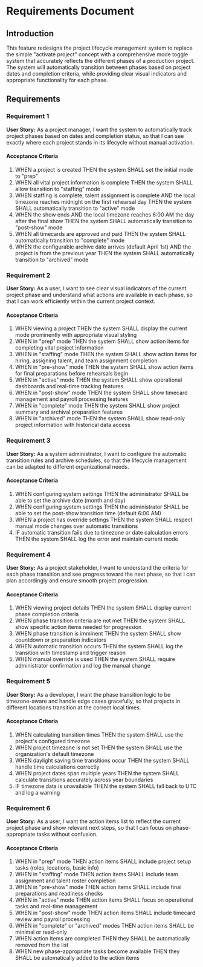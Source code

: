 # Requirements Document

## Introduction

This feature redesigns the project lifecycle management system to replace the simple "activate project" concept with a comprehensive mode toggle system that accurately reflects the different phases of a production project. The system will automatically transition between phases based on project dates and completion criteria, while providing clear visual indicators and appropriate functionality for each phase.

## Requirements

### Requirement 1

**User Story:** As a project manager, I want the system to automatically track project phases based on dates and completion status, so that I can see exactly where each project stands in its lifecycle without manual activation.

#### Acceptance Criteria

1. WHEN a project is created THEN the system SHALL set the initial mode to "prep"
2. WHEN all vital project information is complete THEN the system SHALL allow transition to "staffing" mode
3. WHEN staffing is complete, talent assignment is complete AND the local timezone reaches midnight on the first rehearsal day THEN the system SHALL automatically transition to "active" mode
4. WHEN the show ends AND the local timezone reaches 6:00 AM the day after the final show THEN the system SHALL automatically transition to "post-show" mode
5. WHEN all timecards are approved and paid THEN the system SHALL automatically transition to "complete" mode
6. WHEN the configurable archive date arrives (default April 1st) AND the project is from the previous year THEN the system SHALL automatically transition to "archived" mode

### Requirement 2

**User Story:** As a user, I want to see clear visual indicators of the current project phase and understand what actions are available in each phase, so that I can work efficiently within the current project context.

#### Acceptance Criteria

1. WHEN viewing a project THEN the system SHALL display the current mode prominently with appropriate visual styling
2. WHEN in "prep" mode THEN the system SHALL show action items for completing vital project information
3. WHEN in "staffing" mode THEN the system SHALL show action items for hiring, assigning talent, and team assignment completion
4. WHEN in "pre-show" mode THEN the system SHALL show action items for final preparations before rehearsals begin
5. WHEN in "active" mode THEN the system SHALL show operational dashboards and real-time tracking features
6. WHEN in "post-show" mode THEN the system SHALL show timecard management and payroll processing features
7. WHEN in "complete" mode THEN the system SHALL show project summary and archival preparation features
8. WHEN in "archived" mode THEN the system SHALL show read-only project information with historical data access

### Requirement 3

**User Story:** As a system administrator, I want to configure the automatic transition rules and archive schedules, so that the lifecycle management can be adapted to different organizational needs.

#### Acceptance Criteria

1. WHEN configuring system settings THEN the administrator SHALL be able to set the archive date (month and day)
2. WHEN configuring system settings THEN the administrator SHALL be able to set the post-show transition time (default 6:00 AM)
3. WHEN a project has override settings THEN the system SHALL respect manual mode changes over automatic transitions
4. IF automatic transition fails due to timezone or date calculation errors THEN the system SHALL log the error and maintain current mode

### Requirement 4

**User Story:** As a project stakeholder, I want to understand the criteria for each phase transition and see progress toward the next phase, so that I can plan accordingly and ensure smooth project progression.

#### Acceptance Criteria

1. WHEN viewing project details THEN the system SHALL display current phase completion criteria
2. WHEN phase transition criteria are not met THEN the system SHALL show specific action items needed for progression
3. WHEN phase transition is imminent THEN the system SHALL show countdown or preparation indicators
4. WHEN automatic transition occurs THEN the system SHALL log the transition with timestamp and trigger reason
5. WHEN manual override is used THEN the system SHALL require administrator confirmation and log the manual change

### Requirement 5

**User Story:** As a developer, I want the phase transition logic to be timezone-aware and handle edge cases gracefully, so that projects in different locations transition at the correct local times.

#### Acceptance Criteria

1. WHEN calculating transition times THEN the system SHALL use the project's configured timezone
2. WHEN project timezone is not set THEN the system SHALL use the organization's default timezone
3. WHEN daylight saving time transitions occur THEN the system SHALL handle time calculations correctly
4. WHEN project dates span multiple years THEN the system SHALL calculate transitions accurately across year boundaries
5. IF timezone data is unavailable THEN the system SHALL fall back to UTC and log a warning

### Requirement 6

**User Story:** As a user, I want the action items list to reflect the current project phase and show relevant next steps, so that I can focus on phase-appropriate tasks without confusion.

#### Acceptance Criteria

1. WHEN in "prep" mode THEN action items SHALL include project setup tasks (roles, locations, basic info)
2. WHEN in "staffing" mode THEN action items SHALL include team assignment and talent roster completion
3. WHEN in "pre-show" mode THEN action items SHALL include final preparations and readiness checks
4. WHEN in "active" mode THEN action items SHALL focus on operational tasks and real-time management
5. WHEN in "post-show" mode THEN action items SHALL include timecard review and payroll processing
6. WHEN in "complete" or "archived" modes THEN action items SHALL be minimal or read-only
7. WHEN action items are completed THEN they SHALL be automatically removed from the list
8. WHEN new phase-appropriate tasks become available THEN they SHALL be automatically added to the action items